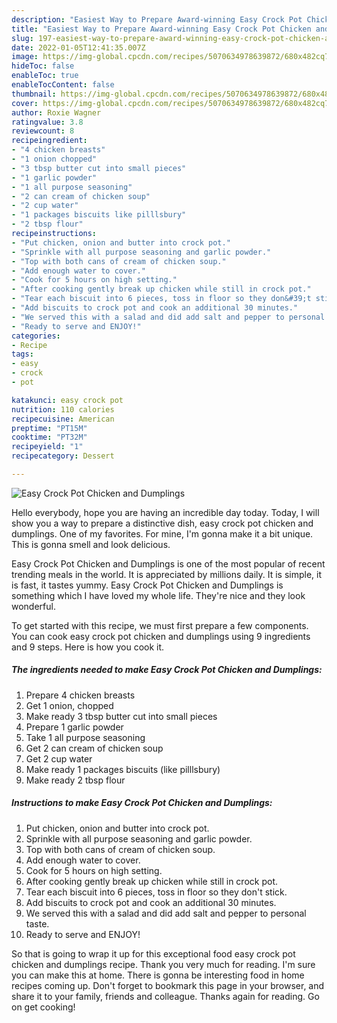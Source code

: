```yaml
---
description: "Easiest Way to Prepare Award-winning Easy Crock Pot Chicken and Dumplings"
title: "Easiest Way to Prepare Award-winning Easy Crock Pot Chicken and Dumplings"
slug: 197-easiest-way-to-prepare-award-winning-easy-crock-pot-chicken-and-dumplings
date: 2022-01-05T12:41:35.007Z
image: https://img-global.cpcdn.com/recipes/5070634978639872/680x482cq70/easy-crock-pot-chicken-and-dumplings-recipe-main-photo.jpg
hideToc: false
enableToc: true
enableTocContent: false
thumbnail: https://img-global.cpcdn.com/recipes/5070634978639872/680x482cq70/easy-crock-pot-chicken-and-dumplings-recipe-main-photo.jpg
cover: https://img-global.cpcdn.com/recipes/5070634978639872/680x482cq70/easy-crock-pot-chicken-and-dumplings-recipe-main-photo.jpg
author: Roxie Wagner
ratingvalue: 3.8
reviewcount: 8
recipeingredient:
- "4 chicken breasts"
- "1 onion chopped"
- "3 tbsp butter cut into small pieces"
- "1 garlic powder"
- "1 all purpose seasoning"
- "2 can cream of chicken soup"
- "2 cup water"
- "1 packages biscuits like pilllsbury"
- "2 tbsp flour"
recipeinstructions:
- "Put chicken, onion and butter into crock pot."
- "Sprinkle with all purpose seasoning and garlic powder."
- "Top with both cans of cream of chicken soup."
- "Add enough water to cover."
- "Cook for 5 hours on high setting."
- "After cooking gently break up chicken while still in crock pot."
- "Tear each biscuit into 6 pieces, toss in floor so they don&#39;t stick."
- "Add biscuits to crock pot and cook an additional 30 minutes."
- "We served this with a salad and did add salt and pepper to personal taste."
- "Ready to serve and ENJOY!"
categories:
- Recipe
tags:
- easy
- crock
- pot

katakunci: easy crock pot 
nutrition: 110 calories
recipecuisine: American
preptime: "PT15M"
cooktime: "PT32M"
recipeyield: "1"
recipecategory: Dessert

---
```



![Easy Crock Pot Chicken and Dumplings](https://img-global.cpcdn.com/recipes/5070634978639872/680x482cq70/easy-crock-pot-chicken-and-dumplings-recipe-main-photo.jpg)

Hello everybody, hope you are having an incredible day today. Today, I will show you a way to prepare a distinctive dish, easy crock pot chicken and dumplings. One of my favorites. For mine, I'm gonna make it a bit unique. This is gonna smell and look delicious.



Easy Crock Pot Chicken and Dumplings is one of the most popular of recent trending meals in the world. It is appreciated by millions daily. It is simple, it is fast, it tastes yummy. Easy Crock Pot Chicken and Dumplings is something which I have loved my whole life. They're nice and they look wonderful.


To get started with this recipe, we must first prepare a few components. You can cook easy crock pot chicken and dumplings using 9 ingredients and 9 steps. Here is how you cook it.

<!--inarticleads1-->

##### The ingredients needed to make Easy Crock Pot Chicken and Dumplings:

1. Prepare 4 chicken breasts
1. Get 1 onion, chopped
1. Make ready 3 tbsp butter cut into small pieces
1. Prepare 1 garlic powder
1. Take 1 all purpose seasoning
1. Get 2 can cream of chicken soup
1. Get 2 cup water
1. Make ready 1 packages biscuits (like pilllsbury)
1. Make ready 2 tbsp flour




<!--inarticleads2-->

##### Instructions to make Easy Crock Pot Chicken and Dumplings:

1. Put chicken, onion and butter into crock pot.
1. Sprinkle with all purpose seasoning and garlic powder.
1. Top with both cans of cream of chicken soup.
1. Add enough water to cover.
1. Cook for 5 hours on high setting.
1. After cooking gently break up chicken while still in crock pot.
1. Tear each biscuit into 6 pieces, toss in floor so they don&#39;t stick.
1. Add biscuits to crock pot and cook an additional 30 minutes.
1. We served this with a salad and did add salt and pepper to personal taste.
1. Ready to serve and ENJOY!



So that is going to wrap it up for this exceptional food easy crock pot chicken and dumplings recipe. Thank you very much for reading. I'm sure you can make this at home. There is gonna be interesting food in home recipes coming up. Don't forget to bookmark this page in your browser, and share it to your family, friends and colleague. Thanks again for reading. Go on get cooking!
